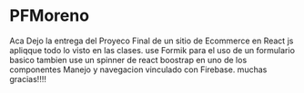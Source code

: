 # PFMoreno
Aca Dejo la entrega del Proyeco Final de un sitio de Ecommerce en  React js
apliqque todo lo visto en las clases.
use Formik para el uso de un formulario basico
tambien use un spinner de react boostrap en uno de los componentes
Manejo y navegacion vinculado con Firebase.
muchas gracias!!!!
